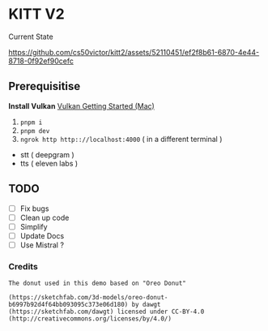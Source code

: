 # KITT V2
Current State 

https://github.com/cs50victor/kitt2/assets/52110451/ef2f8b61-6870-4e44-8718-0f92ef90cefc


## Prerequisitise
**Install Vulkan**
[Vulkan Getting Started (Mac)](https://vulkan.lunarg.com/doc/sdk/1.3.268.1/mac/getting_started.html)

1. `pnpm i`
2. `pnpm dev`
3. `ngrok http http:://localhost:4000` ( in a different terminal )

- stt ( deepgram )
- tts ( eleven labs )

## TODO

- [ ] Fix bugs
- [ ] Clean up code
- [ ] Simplify
- [ ] Update Docs
- [ ] Use Mistral ?

### Credits
```
The donut used in this demo based on "Oreo Donut"

(https://sketchfab.com/3d-models/oreo-donut-b6997b92d4f64bb093095c373e06d180) by dawgt (https://sketchfab.com/dawgt) licensed under CC-BY-4.0 (http://creativecommons.org/licenses/by/4.0/)
```
